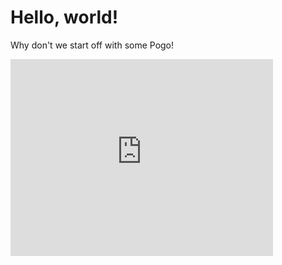 <!--
  blog - My personal blog
  Written in 2016 by Jesper Oskarsson jesosk@gmail.com

  To the extent possible under law, the author(s) have dedicated all copyright
  and related and neighboring rights to this software to the public domain worldwide.
  This software is distributed without any warranty.

  You should have received a copy of the CC0 Public Domain Dedication along with this software.
  If not, see <http://creativecommons.org/publicdomain/zero/1.0/>.
-->

# Hello, world!

Why don't we start off with some Pogo!

<iframe width="420" height="315" src="https://www.youtube.com/embed/C0u0bOw4hi8" frameborder="0" allowfullscreen></iframe>
